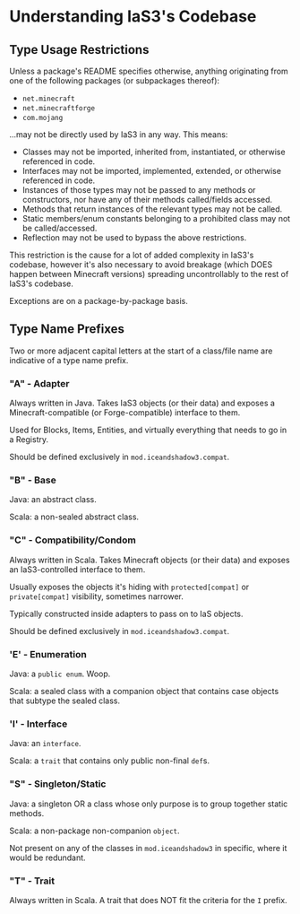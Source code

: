 # Understanding IaS3's Codebase

## Type Usage Restrictions
Unless a package's README specifies otherwise, anything originating from one of the following packages (or subpackages thereof):
* `net.minecraft`
* `net.minecraftforge`
* `com.mojang`

...may not be directly used by IaS3 in any way. This means:
* Classes may not be imported, inherited from, instantiated, or otherwise referenced in code.
* Interfaces may not be imported, implemented, extended, or otherwise referenced in code.
* Instances of those types may not be passed to any methods or constructors, nor have any of their methods called/fields accessed.
* Methods that return instances of the relevant types may not be called.
* Static members/enum constants belonging to a prohibited class may not be called/accessed.
* Reflection may not be used to bypass the above restrictions.

This restriction is the cause for a lot of added complexity in IaS3's codebase, however it's also necessary to avoid breakage (which DOES happen between Minecraft versions) spreading uncontrollably to the rest of IaS3's codebase.

Exceptions are on a package-by-package basis.

## Type Name Prefixes
Two or more adjacent capital letters at the start of a class/file name are indicative of a type name prefix.

### "A" - Adapter
Always written in Java. Takes IaS3 objects (or their data) and exposes a Minecraft-compatible (or Forge-compatible) interface to them.

Used for Blocks, Items, Entities, and virtually everything that needs to go in a Registry.

Should be defined exclusively in `mod.iceandshadow3.compat`.

### "B" - Base
Java: an abstract class.

Scala: a non-sealed abstract class.

### "C" - Compatibility/Condom
Always written in Scala. Takes Minecraft objects (or their data) and exposes an IaS3-controlled interface to them.

Usually exposes the objects it's hiding with `protected[compat]` or `private[compat]` visibility, sometimes narrower.

Typically constructed inside adapters to pass on to IaS objects.

Should be defined exclusively in `mod.iceandshadow3.compat`.

### 'E' - Enumeration
Java: a `public enum`. Woop.

Scala: a sealed class with a companion object that contains case objects that subtype the sealed class.

### 'I' - Interface
Java: an `interface`.

Scala: a `trait` that contains only public non-final `def`s.

### "S" - Singleton/Static
Java: a singleton OR a class whose only purpose is to group together static methods.

Scala: a non-package non-companion `object`.

Not present on any of the classes in `mod.iceandshadow3` in specific, where it would be redundant.

### "T" - Trait
Always written in Scala. A trait that does NOT fit the criteria for the `I` prefix.